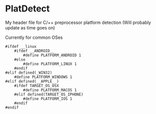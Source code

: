 # PlatDetect

My header file for C/++ preprocessor platform detection (Will probably update as time goes on)

Currently for common OSes

```
#ifdef __linux
    #ifdef __ANDROID__
        #define PLATFORM_ANDROID 1
    #else
        #define PLATFORM_LINUX 1
    #endif
#elif defined(_WIN32)
    #define PLATFORM_WINDOWS 1
#elif defined(__APPLE__)
    #ifdef TARGET_OS_OSX
        #define PLATFORM_MACOS 1
    #elif defined(TARGET_OS_IPHONE)
        #define PLATFORM_IOS 1
    #endif
#endif
```

